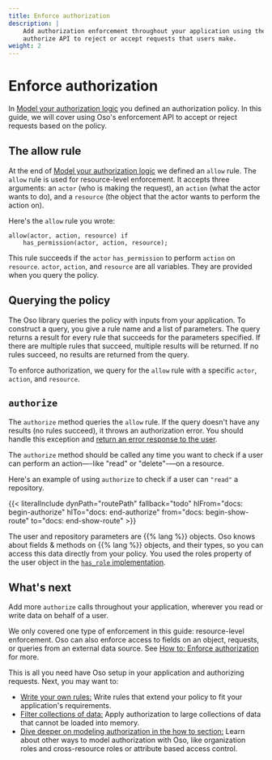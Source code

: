 ```yaml
---
title: Enforce authorization
description: |
    Add authorization enforcement throughout your application using the
    authorize API to reject or accept requests that users make.
weight: 2
---
```


# Enforce authorization

In [Model your authorization logic](model) you defined an authorization
policy. In this guide, we will cover using Oso's enforcement API to
accept or reject requests based on the policy.

## The allow rule

At the end of [Model your authorization logic](model) we defined an `allow`
rule. The `allow` rule is used for resource-level enforcement. It
accepts three arguments: an `actor` (who is making the request), an
`action` (what the actor wants to do), and a `resource` (the object that the
actor wants to perform the action on).

Here's the `allow` rule you wrote:

```polar
allow(actor, action, resource) if
	has_permission(actor, action, resource);
```

This rule succeeds if the `actor` `has_permission` to perform `action` on
`resource`. `actor`, `action`, and `resource` are all variables. They
are provided when you query the policy.

## Querying the policy

The Oso library queries the policy with inputs from your application. To
construct a query, you give a rule name and a list of parameters. The
query returns a result for every rule that succeeds for the parameters
specified. If there are multiple rules that succeed, multiple results
will be returned. If no rules succeed, no results are returned from the
query.

To enforce authorization, we query for the `allow` rule with a specific `actor`,
`action`, and `resource`.

## `authorize`

The `authorize` method queries the `allow` rule. If the query doesn't have any
results (no rules succeed), it throws an authorization error. You should handle
this exception and [return an error response to the
user](guides/enforcement/resource#authorization-failure).

The `authorize` method should be called any time you want to check if a user can
perform an action—-like "read" or "delete"-—on a resource.

Here's an example of using `authorize` to check if a user can `"read"` a
repository.

{{< literalInclude
    dynPath="routePath"
    fallback="todo"
    hlFrom="docs: begin-authorize"
    hlTo="docs: end-authorize"
    from="docs: begin-show-route"
    to="docs: end-show-route"
    >}}

The user and repository parameters are {{% lang %}} objects. Oso knows about
fields & methods on {{% lang %}} objects, and their types, so you can access
this data directly from your policy. You used the roles property of the user
object in the [`has_role` implementation](model#give-your-users-roles).

## What's next

Add more `authorize` calls throughout your application, wherever you
read or write data on behalf of a user.

We only covered one type of enforcement in this guide: resource-level
enforcement. Oso can also enforce access to fields on an object, requests, or
queries from an external data source. See [How to: Enforce
authorization](guides/enforcement) for more.

This is all you need have Oso setup in your application and authorizing requests. Next, you may want to:

- [Write your own rules:](write-rules) Write rules that extend your policy to
  fit your application's requirements.
- [Filter collections of data:](filter-data) Apply authorization to large
  collections of data that cannot be loaded into memory.
- [Dive deeper on modeling authorization in the how to section:](/guides) Learn
  about other ways to model authorization with Oso, like organization roles and
  cross-resource roles or attribute based access control.
